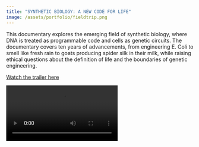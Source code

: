 ```yaml
---
title: "SYNTHETIC BIOLOGY: A NEW CODE FOR LIFE"
image: /assets/portfolio/fieldtrip.png
---
```


This documentary explores the emerging field of synthetic biology, where DNA is treated as programmable code and cells as genetic circuits. The documentary covers ten years of advancements, from engineering E. Coli to smell like fresh rain to goats producing spider silk in their milk, while raising ethical questions about the definition of life and the boundaries of genetic engineering. 

[Watch the trailer here](https://player.vimeo.com/video/22153761)


<div class="video-container">
  <video controls autoplay name="media">
    <source src="https://player.vimeo.com/video/22153761?app_id=122963" type="video/mp4">
    Your browser does not support the video tag.
  </video>
</div>
